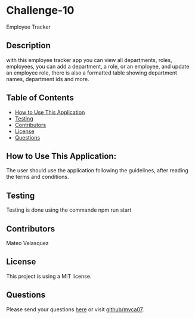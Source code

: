 # Challenge-10

Employee Tracker
  
  ## Description
  with this employee tracker app you can view all departments, roles, employees, you can add a department, a role, or an employee, and update an employee role, there is also a formatted table showing department names, department ids and more.
  
  ## Table of Contents
  * [How to Use This Application](#HowtoUseThisApplication)
  * [Testing](#testing) 
  * [Contributors](#contributors)
  * [License](#License)
  * [Questions](#questions)
  

  
  ## How to Use This Application:
  The user should use the application following the guidelines, after reading the terms and conditions.  
  
  ## Testing
  Testing is done using the commande npm run start
  
  ## Contributors
  Mateo Velasquez

  ## License
  This project is using a MIT license.
  
  ## Questions
  Please send your questions [here](mailto:mvca07@gmail.com?subject=[GitHub]%20Dev%20Connect) or visit [github/mvca07](https://github.com/mvca07).
